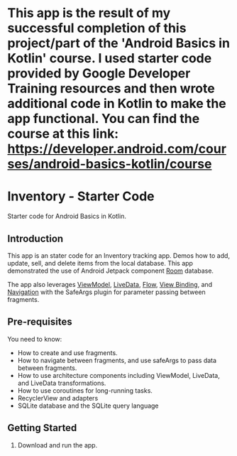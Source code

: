 This app is the result of my successful completion of this project/part of the 'Android Basics in Kotlin' course. I used starter code provided by Google Developer Training resources and then wrote additional code in Kotlin to make the app functional. You can find the course at this link: https://developer.android.com/courses/android-basics-kotlin/course
==================================

Inventory - Starter Code
==================================

Starter code for Android Basics in Kotlin.

Introduction
------------

This app is an stater code for an Inventory tracking app. Demos how to add, update, sell, and delete
 items from the local database.
This app demonstrated
the use of Android Jetpack component [Room](https://developer.android.com/training/data-storage/room) database.  

The app also leverages [ViewModel](https://developer.android.com/topic/libraries/architecture/viewmodel),
[LiveData](https://developer.android.com/topic/libraries/architecture/livedata),
[Flow](https://developer.android.com/kotlin/flow),
[View Binding](https://developer.android.com/topic/libraries/view-binding),
and [Navigation](https://developer.android.com/topic/libraries/architecture/navigation/)
with the SafeArgs plugin for parameter passing between fragments.

Pre-requisites
--------------

You need to know:
- How to create and use fragments.
- How to navigate between fragments, and use safeArgs to pass data between fragments.
- How to use architecture components including ViewModel, LiveData, and LiveData transformations.
- How to use coroutines for long-running tasks.
- RecyclerView and adapters
- SQLite database and the SQLite query language


Getting Started
---------------

1. Download and run the app.
